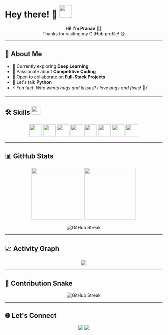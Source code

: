 # Hey there! 👋 <img src="https://raw.githubusercontent.com/MartinHeinz/MartinHeinz/master/wave.gif" width="40px">

<p align="center">
  <b>Hi! I'm Pranav 👨‍💻</b><br/>
  Thanks for visiting my GitHub profile! 😄  
</p>

---

## 🚀 About Me
- 🔭 Currently exploring **Deep Learning**
- 🌱 Passionate about **Competitive Coding**
- 👯 Open to collaborate on **Full-Stack Projects**
- 💬 Let's talk **Python**
- ⚡ Fun fact: *Who wants hugs and kisses? I love bugs and fixes!* 🐛⚡

---

## 🛠️ Skills <img src="https://media2.giphy.com/media/QssGEmpkyEOhBCb7e1/giphy.gif" width="28px">
<p align="center">
  <a href="#"><img width="40px" src="https://raw.githubusercontent.com/rahulbanerjee26/githubAboutMeGenerator/main/icons/python.svg"></a>
  <a href="#"><img width="40px" src="https://raw.githubusercontent.com/rahulbanerjee26/githubAboutMeGenerator/main/icons/java.svg"></a>
  <a href="#"><img width="40px" src="https://raw.githubusercontent.com/rahulbanerjee26/githubAboutMeGenerator/main/icons/c.svg"></a>
  <a href="#"><img width="40px" src="https://raw.githubusercontent.com/rahulbanerjee26/githubAboutMeGenerator/main/icons/cpp.svg"></a>
  <a href="#"><img width="40px" src="https://raw.githubusercontent.com/rahulbanerjee26/githubAboutMeGenerator/main/icons/javascript.svg"></a>
  <a href="#"><img width="40px" src="https://raw.githubusercontent.com/rahulbanerjee26/githubAboutMeGenerator/main/icons/django.svg"></a>
  <a href="#"><img width="40px" src="https://raw.githubusercontent.com/rahulbanerjee26/githubAboutMeGenerator/main/icons/html.svg"></a>
  <a href="#"><img width="40px" src="https://raw.githubusercontent.com/rahulbanerjee26/githubAboutMeGenerator/main/icons/css.svg"></a>
</p>

---

## 📊 GitHub Stats
<p align="center">
  <img src="https://github-readme-stats.vercel.app/api?username=pranavrbm&count_private=true&show_icons=true&theme=dark&hide_border=true" height="165px"/>
  <img src="https://github-readme-stats.vercel.app/api/top-langs/?username=pranavrbm&layout=compact&theme=dark&hide_border=true" height="165px"/>
</p>

<p align="center">
  <img src="https://streak-stats.demolab.com/?user=pranavrbm&theme=dark&hide_border=true" alt="GitHub Streak"/>
</p>

---


## 📈 Activity Graph
<p align="center">
  <img src="https://github-readme-activity-graph.vercel.app/graph?username=pranavrbm&theme=react-dark&hide_border=true"/>
</p>

---

## 🐍 Contribution Snake
<p align="center">
  <img src="https://streak-stats.demolab.com?user=pranavrbm&theme=dark&hide_border=true" alt="GitHub Streak"/>
</p>


---

## 🌐 Let's Connect
<p align="center">
  <a href="https://www.linkedin.com/in/pranav-bhat-018319338/"><img src="https://img.shields.io/badge/LinkedIn-blue?style=for-the-badge&logo=linkedin"></a>
  <a href="https://github.com/pranavrbm"><img src="https://img.shields.io/badge/GitHub-black?style=for-the-badge&logo=github"></a>
</p>
